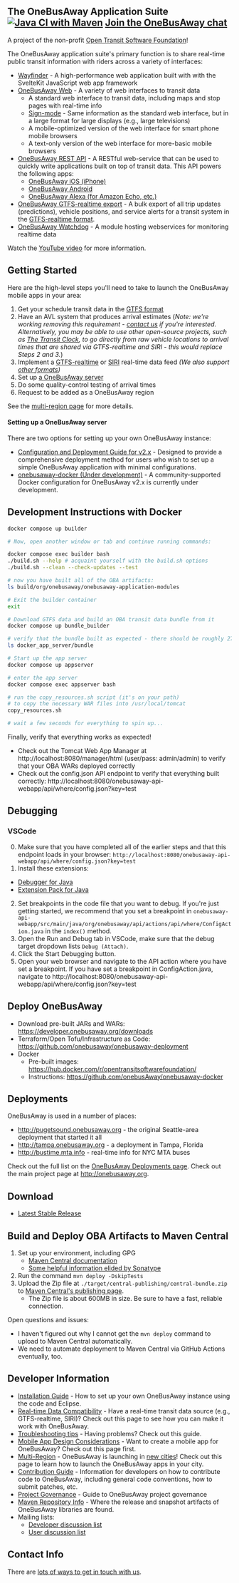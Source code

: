 ## The OneBusAway Application Suite [![Java CI with Maven](https://github.com/OneBusAway/onebusaway-application-modules/actions/workflows/maven.yml/badge.svg)](https://github.com/OneBusAway/onebusaway-application-modules/actions/workflows/maven.yml) [Join the OneBusAway chat](https://onebusaway.slack.com/)

A project of the non-profit [Open Transit Software Foundation](https://opentransitsoftwarefoundation.org/)!

The OneBusAway application suite's primary function is to share real-time public transit information with riders across a variety of interfaces:

  * [Wayfinder](https://github.com/onebusAway/wayfinder) - A high-performance web application built with with the SvelteKit JavaScript web app framework
  * [OneBusAway Web](http://pugetsound.onebusaway.org/) - A variety of web interfaces to transit data
    * A standard web interface to transit data, including maps and stop pages with real-time info
    * [Sign-mode](https://github.com/OneBusAway/onebusaway-application-modules/wiki/Sign-Mode) - Same information as the standard web interface, but in a large format for large displays (e.g., large televisions)
    * A mobile-optimized version of the web interface for smart phone mobile browsers
    * A text-only version of the web interface for more-basic mobile browsers
  * [OneBusAway REST API]( https://developer.onebusaway.org/api/where) - A RESTful web-service that can be used to quickly write applications built on top of transit data. This API powers the following apps:
    * [OneBusAway iOS (iPhone)](https://github.com/OneBusAway/onebusaway-ios)
    * [OneBusAway Android](https://github.com/OneBusAway/onebusaway-android)
    * [OneBusAway Alexa (for Amazon Echo, etc.)](https://github.com/OneBusAway/onebusaway-alexa)
  * [OneBusAway GTFS-realtime export](http://developer.onebusaway.org/modules/onebusaway-application-modules/current-SNAPSHOT/api/gtfs-realtime.html) - A bulk export of all trip updates (predictions), vehicle positions, and service alerts for a transit system in the [GTFS-realtime format](https://developers.google.com/transit/gtfs-realtime/).
  * [OneBusAway Watchdog](https://github.com/OneBusAway/onebusaway-application-modules/wiki/OneBusAway-Watchdog) - A module hosting webservices for monitoring realtime data

Watch the [YouTube video](http://www.youtube.com/watch?v=CBctcyE7Am4&feature=player_embedded) for more information.

## Getting Started

Here are the high-level steps you'll need to take to launch the OneBusAway mobile apps in your area:

1. Get your schedule transit data in the [GTFS format](https://developers.google.com/transit/gtfs/)
2. Have an AVL system that produces arrival estimates (*Note: we're working removing this requirement - [contact us](https://groups.google.com/forum/#!forum/onebusaway-developers) if you're interested.  Alternatively, you may be able to use other open-source projects, such as [The Transit Clock](https://thetransitclock.github.io), to go directly from raw vehicle locations to arrival times that are shared via GTFS-realtime and SIRI - this would replace Steps 2 and 3.*)
3. Implement a [GTFS-realtime](https://developers.google.com/transit/gtfs-realtime/) or [SIRI](http://en.wikipedia.org/wiki/Service_Interface_for_Real_Time_Information) real-time data feed *(We also support [other formats](https://github.com/OneBusAway/onebusaway-application-modules/wiki/Real-Time-Data-Configuration-Guide))*
4. Set up [a OneBusAway server](https://github.com/OneBusAway/onebusaway-application-modules#setting-up-a-onebusaway-server)
5. Do some quality-control testing of arrival times
6. Request to be added as a OneBusAway region

See the [multi-region page](https://github.com/OneBusAway/onebusaway/wiki/Multi-Region) for more details.

#### Setting up a OneBusAway server

There are two options for setting up your own OneBusAway instance:
* [Configuration and Deployment Guide for v2.x](https://github.com/OneBusAway/onebusaway/wiki/Configuration-and-Deployment-Guide-for-v2.x) - Designed to provide a comprehensive deployment method for users who wish to set up a simple OneBusAway application with minimal configurations.
* [onebusaway-docker (Under development)](https://github.com/OneBusAway/onebusaway-docker) - A community-supported Docker configuration for OneBusAway v2.x is currently under development.

## Development Instructions with Docker

```sh
docker compose up builder

# Now, open another window or tab and continue running commands:

docker compose exec builder bash
./build.sh --help # acquaint yourself with the build.sh options
./build.sh --clean --check-updates --test

# now you have built all of the OBA artifacts:
ls build/org/onebusaway/onebusaway-application-modules

# Exit the builder container
exit

# Download GTFS data and build an OBA transit data bundle from it
docker compose up bundle_builder

# verify that the bundle built as expected - there should be roughly 27 items in that directory
ls docker_app_server/bundle

# Start up the app server
docker compose up appserver

# enter the app server
docker compose exec appserver bash

# run the copy_resources.sh script (it's on your path)
# to copy the necessary WAR files into /usr/local/tomcat
copy_resources.sh

# wait a few seconds for everything to spin up...
```

Finally, verify that everything works as expected!

* Check out the Tomcat Web App Manager at http://localhost:8080/manager/html (user/pass: admin/admin) to verify that your OBA WARs deployed correctly
* Check out the config.json API endpoint to verify that everything built correctly: http://localhost:8080/onebusaway-api-webapp/api/where/config.json?key=test

## Debugging

### VSCode

0. Make sure that you have completed all of the earlier steps and that this endpoint loads in your browser: `http://localhost:8080/onebusaway-api-webapp/api/where/config.json?key=test`
1. Install these extensions:
  * [Debugger for Java](https://marketplace.visualstudio.com/items?itemName=vscjava.vscode-java-debug)
  * [Extension Pack for Java](https://marketplace.visualstudio.com/items?itemName=vscjava.vscode-java-pack)
2. Set breakpoints in the code file that you want to debug. If you're just getting started, we recommend that you set a breakpoint in `onebusaway-api-webapp/src/main/java/org/onebusaway/api/actions/api/where/ConfigAction.java` in the `index()` method. 
3. Open the Run and Debug tab in VSCode, make sure that the debug target dropdown lists `Debug (Attach)`.
4. Click the Start Debugging button.
5. Open your web browser and navigate to the API action where you have set a breakpoint. If you have set a breakpoint in ConfigAction.java, navigate to http://localhost:8080/onebusaway-api-webapp/api/where/config.json?key=test

## Deploy OneBusAway

* Download pre-built JARs and WARs: https://developer.onebusaway.org/downloads
* Terraform/Open Tofu/Infrastructure as Code: https://github.com/onebusaway/onebusaway-deployment
* Docker
  * Pre-built images: https://hub.docker.com/r/opentransitsoftwarefoundation/
  * Instructions: https://github.com/onebusAway/onebusaway-docker

## Deployments

OneBusAway is used in a number of places:

* http://pugetsound.onebusaway.org - the original Seattle-area deployment that started it all
* http://tampa.onebusaway.org - a deployment in Tampa, Florida
* http://bustime.mta.info - real-time info for NYC MTA buses

Check out the full list on the [OneBusAway Deployments page](https://github.com/OneBusAway/onebusaway/wiki/OneBusAway-Deployments).  Check out the main project page at http://onebusaway.org.

## Download

* [Latest Stable Release](https://developer.onebusaway.org/downloads)

## Build and Deploy OBA Artifacts to Maven Central

1. Set up your environment, including GPG
   * [Maven Central documentation](https://central.sonatype.org/publish/requirements/gpg/)
   * [Some helpful information elided by Sonatype](https://www.swissarmyronin.dk/Miscellaneous/Gpg-maven/)
2. Run the command `mvn deploy -DskipTests`
3. Upload the Zip file at `./target/central-publishing/central-bundle.zip` to [Maven Central's publishing page](https://central.sonatype.com/publishing/deployments).
    * The Zip file is about 600MB in size. Be sure to have a fast, reliable connection. 

Open questions and issues:

* I haven't figured out why I cannot get the `mvn deploy` command to upload to Maven Central automatically.
* We need to automate deployment to Maven Central via GitHub Actions eventually, too.

## Developer Information

 * [Installation Guide](https://github.com/OneBusAway/onebusaway-application-modules/wiki) - How to set up your own OneBusAway instance using the code and Eclipse.
 * [Real-time Data Compatibility](https://github.com/OneBusAway/onebusaway-application-modules/wiki/Real-Time-Data-Configuration-Guide) - Have a real-time transit data source (e.g., GTFS-realtime, SIRI)?  Check out this page to see how you can make it work with OneBusAway.
 * [Troubleshooting tips](https://github.com/OneBusAway/onebusaway/wiki/Troubleshooting) - Having problems?  Check out this guide.
 * [Mobile App Design Considerations](https://github.com/OneBusAway/onebusaway-application-modules/wiki/Mobile-App-Design-Considerations) - Want to create a mobile app for OneBusAway?  Check out this page first.
 * [Multi-Region](https://github.com/OneBusAway/onebusaway/wiki/Multi-Region) - OneBusAway is launching in [new cities](https://github.com/OneBusAway/onebusaway/wiki/OneBusAway-Deployments)!  Check out this page to learn how to launch the OneBusAway apps in your city.
 * [Contribution Guide](https://github.com/OneBusAway/onebusaway/wiki/Developer-Guide) - Information for developers on how to contribute code to OneBusAway, including general code conventions, how to submit patches, etc.
 * [Project Governance](https://github.com/OneBusAway/onebusaway/wiki/Governance) - Guide to OneBusAway project governance
 * [Maven Repository Info](https://github.com/OneBusAway/onebusaway/wiki/Maven-Repository) - Where the release and snapshot artifacts of OneBusAway libraries are found.
 * Mailing lists:
     - [Developer discussion list](https://groups.google.com/group/onebusaway-developers)
     - [User discussion list](https://groups.google.com/group/onebusaway-users)

## Contact Info

There are [lots of ways to get in touch with us](https://developer.onebusaway.org/getting-help).
